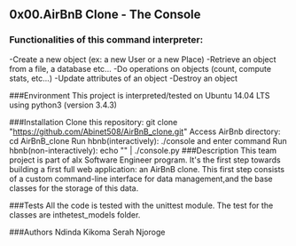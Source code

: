 ## 0x00.AirBnB Clone - The Console

### Functionalities of this command interpreter:
-Create a new object (ex: a new User or a new Place)
-Retrieve an object from a file, a database etc...
-Do operations on objects (count, compute stats, etc...)
-Update attributes of an object
-Destroy an object

###Environment
This project is interpreted/tested on Ubuntu 14.04 LTS using python3 (version 3.4.3)

###Installation
Clone this repository: git clone "https://github.com/Abinet508/AirBnB_clone.git"
Access AirBnb directory: cd AirBnB_clone
Run hbnb(interactively): ./console and enter command
Run hbnb(non-interactively): echo "" | ./console.py
###Description
This team project is part of alx Software Engineer program. It's the first step towards building a first full web application: an AirBnB clone. This first step consists of a custom command-line interface for data management,and the base classes for the storage of this data.

###Tests
All the code is tested with the unittest module. The test for the classes are inthetest_models folder.

###Authors
Ndinda Kikoma
Serah Njoroge

